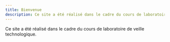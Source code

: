 ```yaml
---
title: Bienvenue
description: Ce site a été réalisé dans le cadre du cours de laboratoire de veille technologique.
---
```


Ce site a été réalisé dans le cadre du cours de laboratoire de veille technologique.
